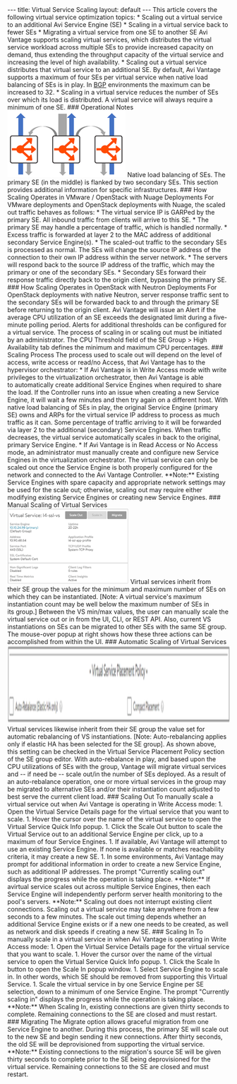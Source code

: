 <html>
 <head></head>
 <body>
  --- title: Virtual Service Scaling layout: default --- This article covers the following virtual service optimization topics: * Scaling out a virtual service to an additional Avi Service Engine (SE) * Scaling in a virtual service back to fewer SEs * Migrating a virtual service from one SE to another SE Avi Vantage supports scaling virtual services, which distributes the virtual service workload across multiple SEs to provide increased capacity on demand, thus extending the throughput capacity of the virtual service and increasing the level of high availability. * Scaling out a virtual service distributes that virtual service to an additional SE. By default, Avi Vantage supports a maximum of four SEs per virtual service when native load balancing of SEs is in play. In 
  <a href="/docs/latest/bgp-support-for-virtual-services">BGP</a> environments the maximum can be increased to 32. * Scaling in a virtual service reduces the number of SEs over which its load is distributed. A virtual service will always require a minimum of one SE. ### Operational Notes 
  <a href="img/apps_vsscaling_1.png"><img src="img/apps_vsscaling_1.png" alt="apps_vsscaling_1" width="268" height="150"></a> Native load balancing of SEs. The primary SE (in the middle) is flanked by two secondary SEs. This section provides additional information for specific infrastructures. ### How Scaling Operates in VMware / OpenStack with Nuage Deployments For VMware deployments and OpenStack deployments with Nuage, the scaled out traffic behaves as follows: * The virtual service IP is GARPed by the primary&nbsp;SE. All inbound traffic from clients will arrive to&nbsp;this SE. * The primary SE&nbsp;may handle a percentage of traffic, which is handled normally. * Excess traffic is forwarded at layer 2 to the MAC address of additional secondary Service Engine(s). * The scaled-out traffic to the secondary SEs is processed as normal. The SEs will change the source IP address of the connection to their own IP address within the server network. * The servers will respond back to the source IP address of the traffic, which may the primary or one of the secondary SEs. * Secondary SEs forward their response traffic directly back to the origin client, bypassing the primary SE. ### How Scaling Operates in OpenStack with Neutron Deployments For OpenStack deployments with native Neutron, server response traffic sent to the secondary SEs will be forwarded back to and through&nbsp;the primary SE before returning to the origin client. Avi Vantage will issue an Alert if the average CPU utilization of an SE exceeds the designated limit during a five-minute polling period. Alerts for additional thresholds can be configured for a virtual service. The process of scaling in or scaling out must be initiated by an administrator. The CPU Threshold field of the SE Group &gt; High Availability tab defines the minimum and maximum CPU percentages. ### Scaling Process The process used to scale out will depend on the level of access, write access or read/no Access, that Avi Vantage has to the hypervisor orchestrator: * If Avi Vantage is in Write Access mode with write privileges to the virtualization orchestrator, then Avi Vantage is able to&nbsp;automatically create additional Service Engines when required to share the load. If the Controller runs into an issue when creating a new Service Engine, it will wait a few minutes and then try again on a different host. With native load balancing of SEs in play, the original Service Engine (primary SE)&nbsp;owns and ARPs for the virtual service IP address to process as much traffic as it can. Some percentage of traffic arriving to it will be forwarded via layer 2 to the additional (secondary) Service Engines. When traffic decreases, the virtual service automatically scales in back to the original, primary Service Engine. * If Avi Vantage is in Read Access or No Access mode, an administrator must manually create and configure new Service Engines in the virtualization orchestrator. The virtual service can only be scaled out once the Service Engine is both properly configured for the network and connected to the Avi Vantage Controller. **Note:** Existing Service Engines with spare capacity and appropriate network settings may be used for the scale out; otherwise, scaling out may require either modifying existing Service Engines or creating new Service Engines. ### Manual Scaling of Virtual Services
  <a href="img/VS-scale-in-out-migrate.png"><img src="img/VS-scale-in-out-migrate.png" alt="VS scale in out migrate" width="275" height="171"></a> Virtual services inherit from their&nbsp;SE group the values for the minimum and maximum number of SEs on which they can be instantiated. [Note: A virtual service's maximum instantiation count&nbsp;may be well below the maximum number of SEs in its&nbsp;group.] Between the VS min/max values, the user can manually scale the virtual service out or in from the UI, CLI, or REST API. Also, current VS instantiations&nbsp;on SEs can be migrated to other SEs with the same SE group. The mouse-over popup at right shows how these&nbsp;three actions can be accomplished from within the UI. ### Automatic Scaling of Virtual Services 
  <a href="img/VS-placement-policy.png"><img src="img/VS-placement-policy.png" alt="VS placement policy" width="2148" height="178"></a>Virtual services likewise inherit from their&nbsp;SE group the value set for automatic rebalancing of VS instantiations. [Note: Auto-rebalancing applies only if&nbsp;elastic HA has been selected for the SE group]. As shown above, this&nbsp;setting can be checked in the Virtual Service Placement Policy section of the SE group editor. With auto-rebalance in play, and based upon the CPU utilizations of SEs with the group, Vantage will&nbsp;migrate virtual services and -- if need be -- scale out/in the number of SEs deployed. As a result of an auto-rebalance operation, one or more virtual services in the group may be migrated&nbsp;to alternative SEs and/or their instantiation&nbsp;count adjusted&nbsp;to best serve the current client load. ### Scaling Out To manually scale a virtual service&nbsp;out when Avi Vantage is operating in Write Access mode: 1. Open the Virtual Service Details page for the virtual service&nbsp;that you want to scale. 1. Hover the cursor over the name of the virtual service to open the Virtual Service Quick Info popup. 1. Click the Scale Out button to scale the Virtual Service out to an additional Service Engine per click, up to a maximum of four Service Engines. 1. If available, Avi Vantage will attempt to use an existing Service Engine. If none is available or matches reachability criteria, it may create a new SE. 1. In some environments, Avi Vantage may prompt for additional information in order to create a new Service Engine, such as additional IP addresses. The prompt "Currently scaling out" displays the progress while the operation is taking place. **Note:** If avirtual service scales out across multiple Service Engines, then each Service Engine will independently perform server health monitoring to the pool's servers. **Note:** Scaling out does not interrupt existing client connections. Scaling out a virtual service may take anywhere from a few seconds to a few minutes. The scale out timing depends whether an additional Service Engine exists or if a new one needs to be created, as well as network and disk speeds if creating a new SE. ### Scaling In To manually scale in a virtual service in when Avi Vantage is operating in Write Access mode: 1. Open the Virtual Service Details page for the virtual service that you want to scale. 1. Hover the cursor over the name of the virtual service to open the Virtual Service Quick Info popup. 1. Click the Scale In button to open the Scale In popup window. 1. Select Service Engine to scale in. In other words, which SE should be removed from supporting this Virtual Service. 1. Scale the virtual service in by one Service Engine per SE selection, down to a minimum of one Service Engine. The prompt "Currently scaling in" displays the progress while the operation is taking place. **Note:** When Scaling In, existing connections are given thirty seconds to complete. Remaining connections to the SE are closed and must restart. ### Migrating The Migrate option allows graceful migration from one Service Engine to another. During this process, the primary SE will scale out to the new SE and begin sending it new connections. After thirty seconds, the old SE will be deprovisioned from supporting the virtual service. **Note:** Existing connections to the migration's source SE will be given thirty seconds to complete prior to the SE being deprovisioned for the virtual service. Remaining connections to the SE are closed and must restart.
 </body>
</html>